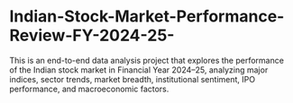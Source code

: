 # Indian-Stock-Market-Performance-Review-FY-2024-25-
This is an end-to-end data analysis project that explores the performance of the Indian stock market in Financial Year 2024–25, analyzing major indices, sector trends, market breadth, institutional sentiment, IPO performance, and macroeconomic factors.
